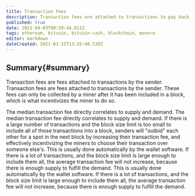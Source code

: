 ```yaml
---
title: Transaction Fees
description: Transaction fees are attached to transactions to pay back miners, and the average fee is calculated by how busy the network currently is.
published: true
date: 2021-04-03T00:59:44.611Z
tags: ethereum, bitcoin, bitcoin-cash, blockchain, monero
editor: markdown
dateCreated: 2021-03-15T13:35:40.539Z
---
```


## Summary{#summary}

Transaction fees are fees attached to transactions by the sender. Transaction fees are fees attached to transactions by the sender. These fees can only be collected by a miner after it has been included in a block, which is what incentivizes the miner to do so.

The median transaction fee directly correlates to supply and demand. The median transaction fee directly correlates to supply and demand. If there is a large number of transactions and the block size limit is too small to include all of those transactions into a block, senders will "outbid" each other for a spot in the next block by increasing their transaction fee, and effectively incentivizing the miners to choose their transaction over someone else's. This is usually done automatically by the wallet software. If there is a lot of transactions, and the block size limit is large enough to include them all, the average transaction fee will not increase, because there is enough supply to fulfill the demand. This is usually done automatically by the wallet software. If there is a lot of transactions, and the block size limit is large enough to include them all, the average transaction fee will not increase, because there is enough supply to fulfill the demand.
